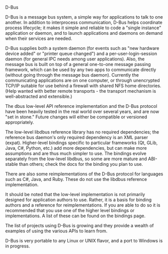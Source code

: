D-Bus 

D-Bus is a message bus system, a simple way for applications to talk to one another. 
In addition to interprocess communication, D-Bus helps coordinate process lifecycle; it makes it simple and reliable to code a "single instance" application or daemon, and to launch applications and daemons on demand when their services are needed.

D-Bus supplies both a system daemon (for events such as "new hardware device added" or "printer queue changed") and a per-user-login-session daemon (for general IPC needs among user applications).
Also, the message bus is built on top of a general one-to-one message passing framework, which can be used by any two apps to communicate directly (without going through the message bus daemon). 
Currently the communicating applications are on one computer, or through unencrypted TCP/IP suitable for use behind a firewall with shared NFS home directories. (Help wanted with better remote transports - the transport mechanism is well-abstracted and extensible.)

The dbus low-level API reference implementation and the D-Bus protocol have been heavily tested in the real world over several years, and are now "set in stone." Future changes will either be compatible or versioned appropriately.

The low-level libdbus reference library has no required dependencies; the reference bus daemon's only required dependency is an XML parser (expat).
Higher-level bindings specific to particular frameworks (Qt, GLib, Java, C#, Python, etc.) add more dependencies, but can make more assumptions and are thus much simpler to use. 
The bindings evolve separately from the low-level libdbus, so some are more mature and ABI-stable than others; check the docs for the binding you plan to use.

There are also some reimplementations of the D-Bus protocol for languages such as C#, Java, and Ruby. 
These do not use the libdbus reference implementation.

It should be noted that the low-level implementation is not primarily designed for application authors to use. 
Rather, it is a basis for binding authors and a reference for reimplementations. 
If you are able to do so it is recommended that you use one of the higher level bindings or implementations. 
A list of these can be found on the bindings page.

The list of projects using D-Bus is growing and they provide a wealth of examples of using the various APIs to learn from.

D-Bus is very portable to any Linux or UNIX flavor, and a port to Windows is in progress.